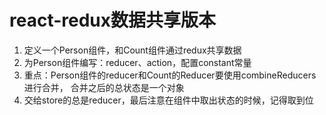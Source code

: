 # react-redux数据共享版本
1. 定义一个Person组件，和Count组件通过redux共享数据
2. 为Person组件编写：reducer、action，配置constant常量
3. 重点：Person组件的reducer和Count的Reducer要使用combineReducers进行合并，
   合并之后的总状态是一个对象
4. 交给store的总是reducer，最后注意在组件中取出状态的时候，记得取到位